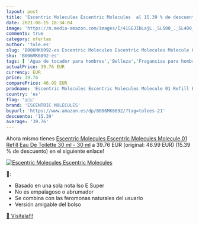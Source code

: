 ```yaml
---
layout: post
title: 'Escentric Molecules Escentric Molecules  al 15.39 % de descuento'
date: 2021-06-15 18:34:04
image: 'https://m.media-amazon.com/images/I/41SGJIbLajL._SL500_._SL400_.jpg'
comments: true
category: ofertas
author: 'tole.es'
slug: 'B006MK6092-es Escentric Molecules Escentric Molecules Molecule 01 Refill...'
sku: 'B006MK6092-es'
tags: [ 'Agua de tocador para hombres','Belleza','Fragancias para hombres','Perfumes y fragancias','de','eau','escentric molecules','toilette', ]
actualPrice: 39.76 EUR
currency: EUR
price: 39.76
comparePrice: 46.99 EUR
prodname: 'Escentric Molecules Escentric Molecules Molecule 01 Refill Eau De Toilette 30 ml - 30 ml'
country: 'es'
flag: '🇪🇸'
brand: 'ESCENTRIC MOLECULES'
buyurl: 'https://www.amazon.es/dp/B006MK6092/?tag=tolees-21'
descuento: '15.39'
average: '39.76'
---
```


Ahora mismo tienes [Escentric Molecules Escentric Molecules Molecule 01 Refill Eau De Toilette 30 ml - 30 ml](https://www.amazon.es/dp/B006MK6092/?tag=tolees-21) a 39.76 EUR (original: 46.99 EUR) (15.39 %  de descuento) en el siguiente enlace!

[![Escentric Molecules Escentric Molecules ](https://m.media-amazon.com/images/I/41SGJIbLajL._SL500_._SL400_.jpg)](https://www.amazon.es/dp/B006MK6092/?tag=tolees-21)

🔎:

- Basado en una sola nota Iso E Super
- No es empalagoso o abrumador
- Se combina con las feromonas naturales del usuario
- Versión amigable del bolso

[🛒 Visítala!!!](https://www.amazon.es/dp/B006MK6092/?tag=tolees-21)
